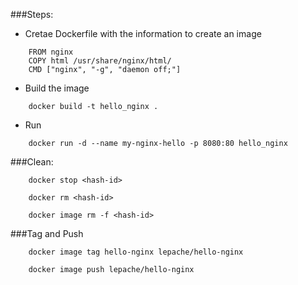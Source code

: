 ###Steps:
- Cretae Dockerfile with the information to create an image
``` 
    FROM nginx
    COPY html /usr/share/nginx/html/
    CMD ["nginx", "-g", "daemon off;"]
``` 

- Build the image
```
	docker build -t hello_nginx .
```

- Run
```
    docker run -d --name my-nginx-hello -p 8080:80 hello_nginx
```
###Clean:
```
	docker stop <hash-id>
```
```
	docker rm <hash-id>
```
```
	docker image rm -f <hash-id>
```

###Tag and Push
```
    docker image tag hello-nginx lepache/hello-nginx 
```
```
    docker image push lepache/hello-nginx
```